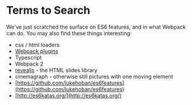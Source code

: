 Terms to Search
===============

We've just scratched the surface on ES6 features, and in what Webpack can do.  You may also find these things interesting:

- css / html loaders
- [Webpack plugins](https://github.com/webpack/docs/wiki/list-of-plugins)
- Typescript
- Webpack 2
- [revealjs](http://lab.hakim.se/reveal-js/) - the HTML slides library
- cinemagraph - otherwise still pictures with one moving element
- [https://github.com/lukehoban/es6features](https://github.com/lukehoban/es6features)
- [http://es6katas.org/](http://es6katas.org/)

